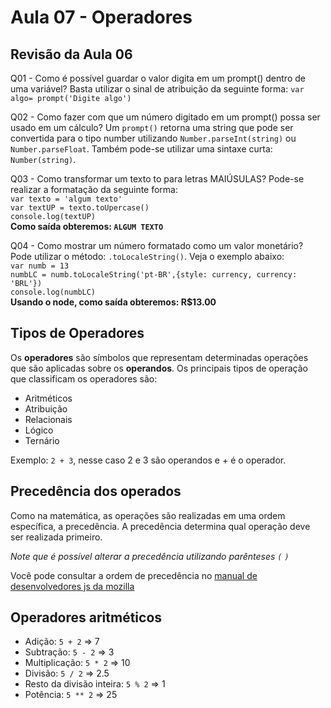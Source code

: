# Aula 07 - Operadores

## Revisão da Aula 06

Q01 - Como é possível guardar o valor digita em um prompt() dentro de uma variável?
Basta utilizar o sinal de atribuição da seguinte forma: `var algo= prompt('Digite algo')`

Q02 - Como fazer com que um número digitado em um prompt() possa ser usado em um cálculo?
Um `prompt()` retorna uma string que pode ser convertida para o tipo number utilizando `Number.parseInt(string)` ou `Number.parseFloat`. Também pode-se utilizar uma sintaxe curta: `Number(string)`.

Q03 - Como transformar um texto to para letras MAIÚSULAS?
Pode-se realizar a formatação da seguinte forma:<br/>
`var texto = 'algum texto'`<br/>
`var textUP = texto.toUpercase()`<br/>
`console.log(textUP)`<br/>
**Como saída obteremos: `ALGUM TEXTO`**

Q04 - Como mostrar um número formatado como um valor monetário?
Pode utilizar o método: `.toLocaleString()`. Veja o exemplo abaixo:<br/>
`var numb = 13`<br/>
`numbLC = numb.toLocaleString('pt-BR',{style: currency, currency: 'BRL'})`<br/>
`console.log(numbLC)`<br/>
**Usando o node, como saída obteremos: R$13.00**

## Tipos de Operadores

Os **operadores** são símbolos que representam determinadas operações que são aplicadas sobre os **operandos**. Os principais tipos de operação que classificam os operadores são:

- Aritméticos
- Atribuição
- Relacionais
- Lógico
- Ternário

Exemplo: `2 + 3`, nesse caso 2 e 3 são operandos e + é o operador.

## Precedência dos operados

Como na matemática, as operações são realizadas em uma ordem específica, a precedência. A precedência determina qual operação deve ser realizada primeiro.

_Note que é possível alterar a precedência utilizando parênteses `(` `)`_

Você pode consultar a ordem de precedência no [manual de desenvolvedores js da mozilla](https://developer.mozilla.org/pt-BR/docs/Web/JavaScript/Reference/Operators/Operator_Precedence)

## Operadores aritméticos

- Adição: `5 + 2` => 7
- Subtração: `5 - 2` => 3
- Multiplicação: `5 * 2` => 10
- Divisão: `5 / 2` => 2.5
- Resto da divisão inteira: `5 % 2` => 1
- Potência: `5 ** 2` => 25
